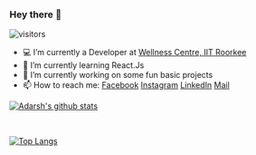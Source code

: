 ### Hey there 👋
![visitors](https://visitor-badge.laobi.icu/badge?page_id=adarshpriyadarshii.adarshpriyadarshii)
- :computer: I’m currently a Developer at [Wellness Centre, IIT Roorkee](https://github.com/Wellness-Center-IIT-Roorkee)
- 🌱 I’m currently learning React.Js
- 🔭 I’m currently working on some fun basic projects
- 📫 How to reach me: 
     [Facebook](https://www.facebook.com/adarshpriyadarshii)
     [Instagram](https://www.instagram.com/adarshpriyadarshii/)
     [LinkedIn](https://www.linkedin.com/in/adarshpriyadarshi/)
     [Mail](mailto:adarsh_p@ce.iitr.ac.in)
    


[![Adarsh's github stats](https://github-readme-stats.vercel.app/api?username=adarshpriyadarshii&show_icons=true&theme=gruvbox&count_private=true)](https://github.com/anuraghazra/github-readme-stats)

<br />

[![Top Langs](https://github-readme-stats.vercel.app/api/top-langs/?username=adarshpriyadarshii&layout=compact)](https://github.com/anuraghazra/github-readme-stats)
<!--
**adarshpriyadarshii/adarshpriyadarshii** is a ✨ _special_ ✨ repository because its `README.md` (this file) appears on your GitHub profile.

Here are some ideas to get you started:

- 🔭 I’m currently working on ...
- 🌱 I’m currently learning ...
- 👯 I’m looking to collaborate on ...
- 🤔 I’m looking for help with ...
- 💬 Ask me about ...
- 📫 How to reach me: ...
- 😄 Pronouns: ...
- ⚡ Fun fact: ...
-->
